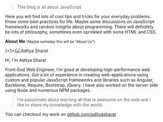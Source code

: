 > This blog is all about JavaScript

Here you will find lots of cool tips and tricks for your everyday problems. Know some best practices for life. Maybe some discussions on JavaScript frameworks and random insights about programming. There will definitely be lots of philosophy, sometimes even sprinkled with some HTML and CSS.

**About Me** <small>(Maybe someday this will be "About Us")</small>

{<1>}![](/content/images/2015/01/aditya-300x300.jpg "Aditya Sharat")

Hi, I'm Aditya Sharat

Front-End Web Engineer, I'm good at developing high-performance web applications. Got a lot of experience in creating web-applications using custom and popular JavaScript frameworks and libraries such as Angular, Backbone, Require, Bootstrap, jQuery. I have also worked on the server side using Node and numerous NPM packages.

> I'm passionate about learning all that is awesome on the web and I like to share my knowledge with the world.

You can checkout my work on <a title="GitHub" href="http://github.com/adityasharat" target="_blank">github.com/adityasharat</a>